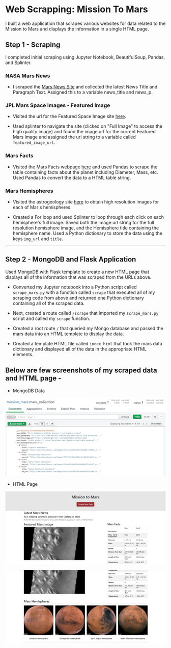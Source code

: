 # Web Scrapping: Mission To Mars

I built a web application that scrapes various websites for data related to the Mission to Mars and displays the information in a single HTML page.

## Step 1 - Scraping

I completed initial scraping using Jupyter Notebook, BeautifulSoup, Pandas, and Splinter.

### NASA Mars News

* I scraped the [Mars News Site](https://redplanetscience.com/) and collected the latest News Title and Paragraph Text. Assigned this to a variable news_title and news_p.

### JPL Mars Space Images - Featured Image

* Visited the url for the Featured Space Image site [here](https://spaceimages-mars.com).

* Used splinter to navigate the site (clicked on "Full Image" to access the high quality image) and found the image url for the current Featured Mars Image and assigned the url string to a variable called `featured_image_url`.

### Mars Facts

* Visited the Mars Facts webpage [here](https://galaxyfacts-mars.com) and used Pandas to scrape the table containing facts about the planet including Diameter, Mass, etc. Used Pandas to convert the data to a HTML table string.

### Mars Hemispheres

* Visited the astrogeology site [here](https://marshemispheres.com/) to obtain high resolution images for each of Mar's hemispheres.

* Created a For loop and used Splinter to loop through each click on each hemisphere's full image. Saved both the image url string for the full resolution hemisphere image, and the Hemisphere title containing the hemisphere name. Used a Python dictionary to store the data using the keys `img_url` and `title`.

- - -

## Step 2 - MongoDB and Flask Application

Used MongoDB with Flask template to create a new HTML page that displays all of the information that was scraped from the URLs above.

* Converted my Jupyter notebook into a Python script called `scrape_mars.py` with a function called `scrape` that executed all of my scraping code from above and returned one Python dictionary containing all of the scraped data.

* Next, created a route called `/scrape` that imported my `scrape_mars.py` script and called my `scrape` function.

* Created a root route `/` that queried my Mongo database and passed the mars data into an HTML template to display the data.

* Created a template HTML file called `index.html` that took the mars data dictionary and displayed all of the data in the appropriate HTML elements.

## Below are few screenshots of my scraped data and HTML page - 

* MongoDB Data

![mongodata](https://github.com/jaybdhruv/web-scraping-challenge/blob/main/screenshots/mars_mongo_db.jpg)

* HTML Page

![html_page1](https://github.com/jaybdhruv/web-scraping-challenge/blob/main/screenshots/mission_to_mars_html1.jpg)

![html_page1](https://github.com/jaybdhruv/web-scraping-challenge/blob/main/screenshots/mission_to_mars_html2.jpg)

